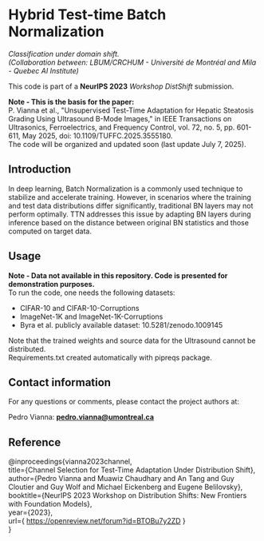 # Hybrid Test-time Batch Normalization

_Classification under domain shift._  
_(Collaboration between: LBUM/CRCHUM - Université de Montréal and Mila - Quebec AI Institute)_  

This code is part of a **NeurIPS 2023** _Workshop DistShift_ submission.  

**Note  - This is the basis for the paper:**  
P. Vianna et al., "Unsupervised Test-Time Adaptation for Hepatic Steatosis Grading Using Ultrasound B-Mode Images," in IEEE Transactions on Ultrasonics, Ferroelectrics, and Frequency Control, vol. 72, no. 5, pp. 601-611, May 2025, doi: 10.1109/TUFFC.2025.3555180.  
The code will be organized and updated soon (last update July 7, 2025).  


## Introduction
In deep learning, Batch Normalization is a commonly used technique to stabilize and accelerate training. However, in scenarios where the training and test data distributions differ significantly, traditional BN layers may not perform optimally. TTN addresses this issue by adapting BN layers during inference based on the distance between original BN statistics and those computed on target data.

## Usage
**Note  - Data not available in this repository. Code is presented for demonstration purposes.**  
To run the code, one needs the following datasets:  
- CIFAR-10 and CIFAR-10-Corruptions  
- ImageNet-1K and ImageNet-1K-Corruptions  
- Byra et al. publicly available dataset: 10.5281/zenodo.1009145  

  
Note that the trained weights and source data for the Ultrasound cannot be distributed.  
Requirements.txt created automatically with pipreqs package.

## Contact information
For any questions or comments, please contact the project authors at:

Pedro Vianna: **pedro.vianna@umontreal.ca**  

## Reference
@inproceedings{vianna2023channel,  
title={Channel Selection for Test-Time Adaptation Under Distribution Shift},  
author={Pedro Vianna and Muawiz Chaudhary and An Tang and Guy Cloutier and Guy Wolf and Michael Eickenberg and Eugene Belilovsky},  
booktitle={NeurIPS 2023 Workshop on Distribution Shifts: New Frontiers with Foundation Models},  
year={2023},  
url={ https://openreview.net/forum?id=BTOBu7y2ZD }  
}
